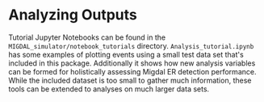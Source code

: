 # Analyzing Outputs

Tutorial Jupyter Notebooks can be found in the `MIGDAL_simulator/notebook_tutorials` directory. `Analysis_tutorial.ipynb` has some examples of plotting events using a small test data set that's included in this package. Additionally it shows how new analysis variables can be formed for holistically assessing Migdal ER detection performance. While the included dataset is too small to gather much information, these tools can be extended to analyses on much larger data sets.